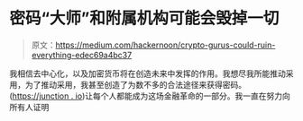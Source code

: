 # 密码“大师”和附属机构可能会毁掉一切

> 原文：<https://medium.com/hackernoon/crypto-gurus-could-ruin-everything-edec69a4bc37>

我相信去中心化，以及加密货币将在创造未来中发挥的作用。我想尽我所能推动采用，为了推动采用，我甚至创造了为数不多的合法途径来获得密码。([https://junction . io](https://junktion.io))让每个人都能成为这场金融革命的一部分。我一直在努力向所有人证明